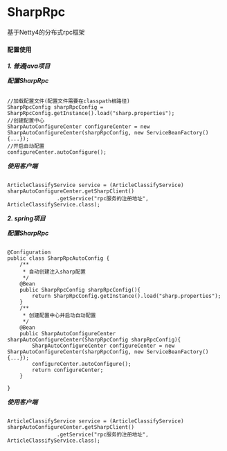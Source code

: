 # SharpRpc
基于Netty4的分布式rpc框架

#### 配置使用
***1. 普通java项目***

*****配置SharpRpc*****
<pre><code>
//加载配置文件(配置文件需要在classpath根路径)
SharpRpcConfig sharpRpcConfig = SharpRpcConfig.getInstance().load("sharp.properties");
//创建配置中心
SharpAutoConfigureCenter configureCenter = new SharpAutoConfigureCenter(sharpRpcConfig, new ServiceBeanFactory() {...});
//开启自动配置
configureCenter.autoConfigure();
</code></pre>

*****使用客户端*****
<pre><code>
ArticleClassifyService service = (ArticleClassifyService) sharpAutoConfigureCenter.getSharpClient()
                .getService("rpc服务的注册地址", ArticleClassifyService.class);
</code></pre>

***2. spring项目***

*****配置SharpRpc*****
<pre><code>
@Configuration
public class SharpRpcAutoConfig {
    /**
     * 自动创建注入sharp配置
     */
    @Bean
    public SharpRpcConfig sharpRpcConfig(){
        return SharpRpcConfig.getInstance().load("sharp.properties");
    }
    /**
     * 创建配置中心并启动自动配置
     */
    @Bean
    public SharpAutoConfigureCenter sharpAutoConfigureCenter(SharpRpcConfig sharpRpcConfig){
        SharpAutoConfigureCenter configureCenter = new SharpAutoConfigureCenter(sharpRpcConfig, new ServiceBeanFactory() {...});
        configureCenter.autoConfigure();
        return configureCenter;
    }

}
</code></pre>

*****使用客户端*****
<pre><code>
ArticleClassifyService service = (ArticleClassifyService) sharpAutoConfigureCenter.getSharpClient()
                .getService("rpc服务的注册地址", ArticleClassifyService.class);
</code></pre>


